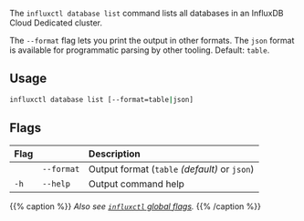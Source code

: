 
The `influxctl database list` command lists all databases in an InfluxDB Cloud
Dedicated cluster.

The `--format` flag lets you print the output in other formats.
The `json` format is available for programmatic parsing by other tooling.
Default: `table`.

## Usage

```sh
influxctl database list [--format=table|json]
```

## Flags

| Flag |            | Description                                   |
| :--- | :--------- | :-------------------------------------------- |
|      | `--format` | Output format (`table` _(default)_ or `json`) |
| `-h` | `--help`   | Output command help                           |

{{% caption %}}
_Also see [`influxctl` global flags](/influxdb3/version/reference/cli/influxctl/#global-flags)._
{{% /caption %}}
